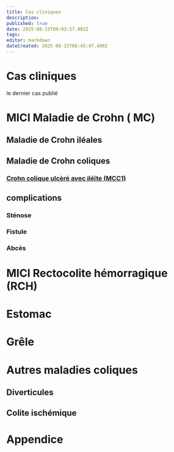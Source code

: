 ```yaml
---
title: Cas cliniques
description: 
published: true
date: 2025-08-15T09:03:57.082Z
tags: 
editor: markdown
dateCreated: 2025-08-15T08:45:47.400Z
---
```


# Cas cliniques
le dernier cas publié
# MICI Maladie de Crohn ( MC)
## Maladie de Crohn iléales
## Maladie de Crohn coliques
### [Crohn colique ulcèré avec iléïte (MCC1)](/cascliniques/MICI/MC/MCcolique/MCC1) 
## complications 
### Sténose
### Fistule
### Abcès
# MICI Rectocolite hémorragique (RCH)
# Estomac
# Grêle
# Autres maladies coliques
## Diverticules
## Colite ischémique
# Appendice